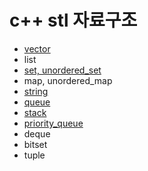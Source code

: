 # c++ stl 자료구조
- [vector](https://github.com/LEE026/algorithm-and-data-structure/blob/main/c%2B%2B_stl_data_structure/vector.md)
- list
- [set, unordered_set](https://github.com/LEE026/algorithm-and-data-structure/blob/main/c%2B%2B_stl_data_structure/set.md)
- map, unordered_map
- [string](https://github.com/LEE026/algorithm-and-data-structure/blob/main/c%2B%2B_stl_data_structure/string.md)
- [queue](https://github.com/LEE026/algorithm-and-data-structure/blob/main/c%2B%2B_stl_data_structure/queue.md)
- [stack](https://github.com/LEE026/algorithm-and-data-structure/blob/main/c%2B%2B_stl_data_structure/stack.md)
- [priority_queue](https://github.com/LEE026/algorithm-and-data-structure/blob/main/c%2B%2B_stl_data_structure/priority_queue.md)
- deque
- bitset
- tuple
